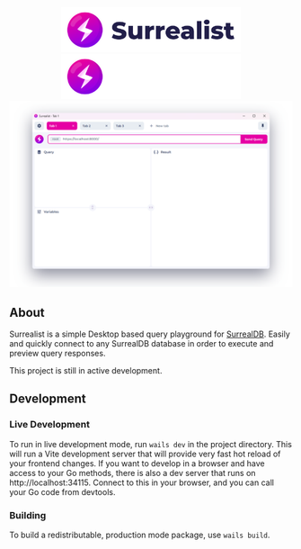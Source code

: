 <div align="center">
	<a href="https://github.com/StarlaneStudios/Surrealist#gh-light-mode-only">
		<img src=".github/branding/logo-dark.png" height="80">
	</a>
	<a href="https://github.com/StarlaneStudios/Surrealist#gh-dark-mode-only">
		<img src=".github/branding/logo-light.png" height="80">
	</a>
</div>

<div align="center">
	<img src=".github/branding/promo.png">
</div>

## About

Surrealist is a simple Desktop based query playground for [SurrealDB](https://surrealdb.com/). Easily and quickly connect to any SurrealDB database in order to execute and preview query responses.

This project is still in active development.

## Development
### Live Development

To run in live development mode, run `wails dev` in the project directory. This will run a Vite development
server that will provide very fast hot reload of your frontend changes. If you want to develop in a browser
and have access to your Go methods, there is also a dev server that runs on http://localhost:34115. Connect
to this in your browser, and you can call your Go code from devtools.

### Building

To build a redistributable, production mode package, use `wails build`.
